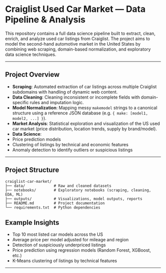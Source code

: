 #      Craiglist Used Car Market — Data Pipeline & Analysis

This repository contains a full data science pipeline built to extract, clean, enrich, and analyze used car listings from Craiglist. The project aims to model the second-hand automotive market in the United States by combining web scraping, domain-based normalization, and exploratory data science techniques.

---

##  Project Overview

-  **Scraping**: Automated extraction of car listings across multiple Craiglist subdomains with handling of dynamic web content.
-  **Data Cleaning**: Cleaning inconsistent or incomplete fields with domain-specific rules and imputation logic.
-  **Model Normalization**: Mapping messy `makemodel` strings to a canonical structure using a reference JSON database (e.g. `{ make: [model1, model2, ...] }`).
-  **Market Analysis**: Statistical exploration and visualization of the US used car market (price distribution, location trends, supply by brand/model).
-  **Data Science**:
  - Price prediction models
  - Clustering of listings by technical and economic features
  - Anomaly detection to identify outliers or suspicious listings

---

##  Project Structure
```
craiglist-car-market/
├── data/             # Raw and cleaned datasets
├── notebooks/        # Exploratory notebooks (scraping, cleaning, EDA, ML)
├── outputs/          # Visualizations, model outputs, reports
├── README.md         # Project documentation
└── requirements.txt  # Python dependencies
```
##  Example Insights

- Top 10 most listed car models across the US
- Average price per model adjusted for mileage and region
- Detection of suspiciously underpriced listings
- Price prediction using regression models (Random Forest, XGBoost, etc.)
- K-Means clustering of listings by technical features

---
